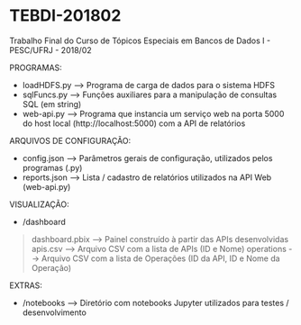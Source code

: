 # TEBDI-201802
Trabalho Final do Curso de Tópicos Especiais em Bancos de Dados I - PESC/UFRJ - 2018/02

PROGRAMAS:
- loadHDFS.py --> Programa de carga de dados para o sistema HDFS
- sqlFuncs.py --> Funções auxiliares para a manipulação de consultas SQL (em string)
- web-api.py --> Programa que instancia um serviço web na porta 5000 do host local (http://localhost:5000) com a API de relatórios

ARQUIVOS DE CONFIGURAÇÃO:
- config.json --> Parâmetros gerais de configuração, utilizados pelos programas (.py)
- reports.json --> Lista / cadastro de relatórios utilizados na API Web (web-api.py)

VISUALIZAÇÃO:
- /dashboard
 > dashboard.pbix --> Painel construído à partir das APIs desenvolvidas
 > apis.csv --> Arquivo CSV com a lista de APIs (ID e Nome)
 > operations --> Arquivo CSV com a lista de Operações (ID da API, ID e Nome da Operação)

EXTRAS:
- /notebooks --> Diretório com notebooks Jupyter utilizados para testes / desenvolvimento
